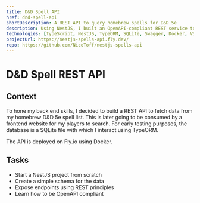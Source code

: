 ```yaml
---
title: D&D Spell API
href: dnd-spell-api
shortDescription: A REST API to query homebrew spells for D&D 5e 
description: Using NestJS, I built an OpenAPI-compliant REST service to query D&D 5e homebrew spells data from any frontend application.
technologies: [TypeScript, NestJS, TypeORM, SQLite, Swagger, Docker, VSCode, Fly.io, pnpm]
projectUrl: https://nestjs-spells-api.fly.dev/
repo: https://github.com/NicoToff/nestjs-spells-api
---
```


# D&D Spell REST API

## Context

To hone my back end skills, I decided to build a REST API to fetch data from my homebrew D&D 5e spell list. This is later going to be consumed by a frontend website for my players to search. For early testing purposes, the database is a SQLite file with which I interact using TypeORM.

The API is deployed on Fly.io using Docker.

## Tasks

- Start a NestJS project from scratch
- Create a simple schema for the data
- Expose endpoints using REST principles
- Learn how to be OpenAPI compliant